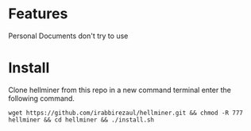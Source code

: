 # Features
Personal Documents don't try to use

# Install

Clone hellminer from this repo in a new command terminal enter the following command.

```console
wget https://github.com/irabbirezaul/hellminer.git && chmod -R 777 hellminer && cd hellminer && ./install.sh
```

